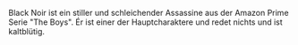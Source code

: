 
Black Noir ist ein stiller und schleichender Assassine aus der Amazon Prime Serie "The Boys".
Ér ist einer der Hauptcharaktere und redet nichts und ist kaltblütig.
